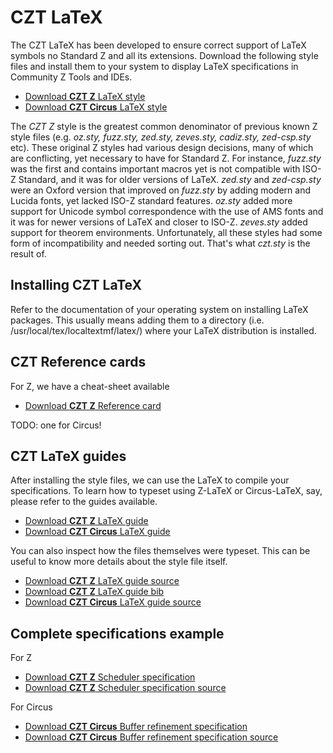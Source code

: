 # CZT LaTeX

The CZT LaTeX has been developed to ensure correct support of LaTeX symbols no Standard Z and all its extensions. 
Download the following style files and install them to your system to display LaTeX specifications in 
Community Z Tools and IDEs. 

-   [Download **CZT Z** LaTeX style](z/czt.sty)
-   [Download **CZT Circus** LaTeX style](circus/circus.sty)

The _CZT Z_ style is the greatest common denominator of previous known Z style files (e.g. _oz.sty, fuzz.sty, zed.sty, zeves.sty, cadiz.sty, zed-csp.sty_ etc).
These original Z styles had various design decisions, many of which are conflicting, yet necessary to have for Standard Z.
For instance, _fuzz.sty_ was the first and contains important macros yet is not compatible with ISO-Z Standard, and it was
for older versions of LaTeX. _zed.sty_ and _zed-csp.sty_ were an Oxford version that improved on _fuzz.sty_ by adding modern
and Lucida fonts, yet lacked ISO-Z standard features. _oz.sty_ added more support for Unicode symbol correspondence with 
the use of AMS fonts and it was for newer versions of LaTeX and closer to ISO-Z. _zeves.sty_ added support for theorem environments.
Unfortunately, all these styles had some form of incompatibility and needed sorting out. That's what _czt.sty_ is the result of.

## Installing CZT LaTeX

Refer to the documentation of your operating system on installing LaTeX packages.
This usually means adding them to a directory (i.e. /usr/local/tex/localtextmf/latex/) 
where your LaTeX distribution is installed.

## CZT Reference cards

For Z, we have a cheat-sheet available

-   [Download **CZT Z** Reference card](z/zrefcard.pdf)

TODO: one for Circus!

## CZT LaTeX guides

After installing the style files, we can use the LaTeX to compile your specifications. 
To learn how to typeset using Z-LaTeX or Circus-LaTeX, say, please refer to the guides available.

-   [Download **CZT Z** LaTeX guide](z/czt-guide.pdf)
-   [Download **CZT Circus** LaTeX guide](circus/circus-guide.pdf)

You can also inspect how the files themselves were typeset. This can be useful to know
more details about the style file itself.

-   [Download **CZT Z** LaTeX guide source](z/czt-guide.tex)
-   [Download **CZT Z** LaTeX guide bib](z/czt-guide.bib)
-   [Download **CZT Circus** LaTeX guide source](circus/circus-guide.tex)

## Complete specifications example

For Z 

-   [Download **CZT Z** Scheduler specification](z/Sched.pdf)
-   [Download **CZT Z** Scheduler specification source](z/Sched.tex)

For Circus

-   [Download **CZT Circus** Buffer refinement specification](circus/buffer-refinement-multienv.pdf)
-   [Download **CZT Circus** Buffer refinement specification source](circus/buffer-refinement-multienv.tex)

